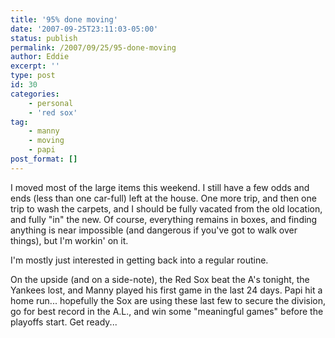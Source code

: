 ```yaml
---
title: '95% done moving'
date: '2007-09-25T23:11:03-05:00'
status: publish
permalink: /2007/09/25/95-done-moving
author: Eddie
excerpt: ''
type: post
id: 30
categories:
    - personal
    - 'red sox'
tag:
    - manny
    - moving
    - papi
post_format: []
---
```

I moved most of the large items this weekend. I still have a few odds and ends (less than one car-full) left at the house. One more trip, and then one trip to wash the carpets, and I should be fully vacated from the old location, and fully "in" the new. Of course, everything remains in boxes, and finding anything is near impossible (and dangerous if you've got to walk over things), but I'm workin' on it.

I'm mostly just interested in getting back into a regular routine.

On the upside (and on a side-note), the Red Sox beat the A's tonight, the Yankees lost, and Manny played his first game in the last 24 days. Papi hit a home run... hopefully the Sox are using these last few to secure the division, go for best record in the A.L., and win some "meaningful games" before the playoffs start. Get ready...